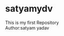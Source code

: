# satyamydv
This is my first Repository                                           
Author:satyam yadav
